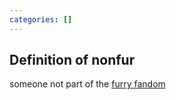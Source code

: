 ```yaml
---
categories: []
---
```


## Definition of nonfur

someone not part of the [furry fandom](./furry%20fandom)

